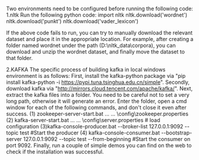 Two environments need to be configured before running the following code:
1.nltk
Run the following python code:
import nltk
nltk.download('wordnet')
nltk.download('punkt')
nltk.download('vader_lexicon')

If the above code fails to run, you can try to manually download the relevant dataset and place it in the appropriate location.
For example, after creating a folder named wordnet under the path (D:\nltk_data\corpora), you can download and unzip the wordnet dataset, and finally move the dataset to that folder.

2.KAFKA
The specific process of building kafka in local windows environment is as follows:
First, install the kafka-python package via "pip install kafka-python -i https://pypi.tuna.tsinghua.edu.cn/simple".
Secondly, download kafka via "http://mirrors.cloud.tencent.com/apache/kafka/".
Next, extract the kafka files into a folder. You need to be careful not to set a very long path, otherwise it will generate an error. Enter the folder, open a cmd window for each of the following commands, and don't close it even after success.
 (1) zookeeper-server-start.bat ... \... \config\zookeeper.properties
 (2) kafka-server-start.bat ... \... \config\server.properties # load configuration
 (3)kafka-console-producer.bat --broker-list 127.0.0.1:9092 --topic test #Start the producer
 (4) kafka-console-consumer.bat --bootstrap-server 127.0.0.1:9092 --topic test --from-beginning #Start the consumer on port 9092.
Finally, run a couple of simple demos you can find on the web to check if the installation was successful.
